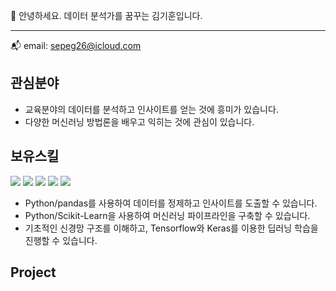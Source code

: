 👋 안녕하세요. 데이터 분석가를 꿈꾸는 김기훈입니다.

---
📬 email: sepeg26@icloud.com

관심분야
---
* 교육분야의 데이터를 분석하고 인사이트를 얻는 것에 흥미가 있습니다.
* 다양한 머신러닝 방법론을 배우고 익히는 것에 관심이 있습니다.

보유스킬
---
<img src="https://img.shields.io/badge/Python-3776AB?style=flat-square&logo=Python&logoColor=white"/></a>
<img src="https://img.shields.io/badge/Pandas-158458?style=flat-square&logo=pandas&logoColor=white"/></a>
<img src="https://img.shields.io/badge/Scikit--Learn-F7931E?style=flat-square&logo=scikit-learn&logoColor=white"/></a>
<img src="https://img.shields.io/badge/TensorFlow-FF6F00?style=flat-square&logo=TensorFlow&logoColor=white"/></a>
<img src="https://img.shields.io/badge/Keras-D00000?style=flat-square&logo=Keras&logoColor=white"/></a>

* Python/pandas를 사용하여 데이터를 정제하고 인사이트를 도출할 수 있습니다.
* Python/Scikit-Learn을 사용하여 머신러닝 파이프라인을 구축할 수 있습니다.
* 기초적인 신경망 구조를 이해하고, Tensorflow와 Keras를 이용한 딥러닝 학습을 진행할 수 있습니다.

Project
---


<!---
Sep-eg/Sep-eg is a ✨ special ✨ repository because its `README.md` (this file) appears on your GitHub profile.
You can click the Preview link to take a look at your changes.
--->

